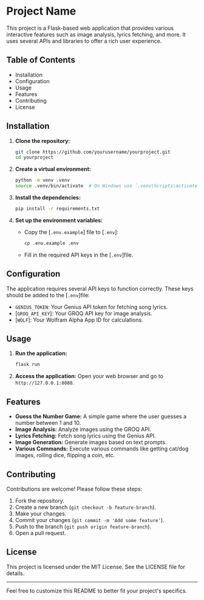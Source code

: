 # Project Name

This project is a Flask-based web application that provides various interactive features such as image analysis, lyrics fetching, and more. It uses several APIs and libraries to offer a rich user experience.

## Table of Contents

- Installation
- Configuration
- Usage
- Features
- Contributing
- License

## Installation

1. **Clone the repository:**
    ```sh
    git clone https://github.com/yourusername/yourproject.git
    cd yourproject
    ```

2. **Create a virtual environment:**
    ```sh
    python -m venv .venv
    source .venv/bin/activate  # On Windows use `.venv\Scripts\activate`
    ```

3. **Install the dependencies:**
    ```sh
    pip install -r requirements.txt
    ```

4. **Set up the environment variables:**
    - Copy the [`.env.example`] file to [`.env`]:
        ```sh
        cp .env.example .env
        ```
    - Fill in the required API keys in the [`.env`]file.

## Configuration

The application requires several API keys to function correctly. These keys should be added to the [`.env`]file:

- `GENIUS_TOKEN`: Your Genius API token for fetching song lyrics.
- [`GROQ_API_KEY`]: Your GROQ API key for image analysis.
- [`WOLF`]: Your Wolfram Alpha App ID for calculations.

## Usage

1. **Run the application:**
    ```sh
    flask run
    ```

2. **Access the application:**
    Open your web browser and go to `http://127.0.0.1:8080`.

## Features

- **Guess the Number Game:** A simple game where the user guesses a number between 1 and 10.
- **Image Analysis:** Analyze images using the GROQ API.
- **Lyrics Fetching:** Fetch song lyrics using the Genius API.
- **Image Generation:** Generate images based on text prompts.
- **Various Commands:** Execute various commands like getting cat/dog images, rolling dice, flipping a coin, etc.

## Contributing

Contributions are welcome! Please follow these steps:

1. Fork the repository.
2. Create a new branch (`git checkout -b feature-branch`).
3. Make your changes.
4. Commit your changes (`git commit -m 'Add some feature'`).
5. Push to the branch (`git push origin feature-branch`).
6. Open a pull request.

## License

This project is licensed under the MIT License. See the LICENSE file for details.

---

Feel free to customize this README to better fit your project's specifics.